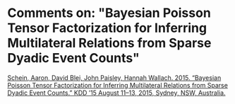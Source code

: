 # Comments on: "Bayesian Poisson Tensor Factorization for Inferring Multilateral Relations from Sparse Dyadic Event Counts"

[Schein, Aaron, David Blei, John Paisley, Hannah Wallach. 2015. “Bayesian Poisson Tensor Factorization for Inferring Multilateral Relations from Sparse Dyadic Event Counts.” KDD ’15 August 11–13, 2015, Sydney, NSW, Australia.](http://dl.acm.org.proxy.uchicago.edu/citation.cfm?id=2783414)

